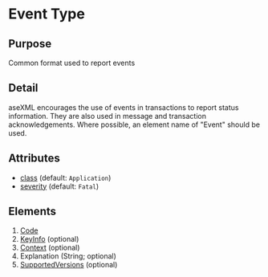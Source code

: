 # Event Type

## Purpose

Common format used to report events

## Detail

aseXML encourages the use of events in transactions to report status information. They are also used in message and transaction acknowledgements. Where possible, an element name of "Event" should be used.

## Attributes

- [class](EventClass.md) (default: `Application`)
- [severity](EventSeverity.md) (default: `Fatal`)

## Elements

1. [Code](EventCode.md)
2. [KeyInfo](EventKeyInfo.md) (optional)
3. [Context](EventContext.md) (optional)
4. Explanation (String; optional)
5. [SupportedVersions](EventSupportedVersions.md) (optional)